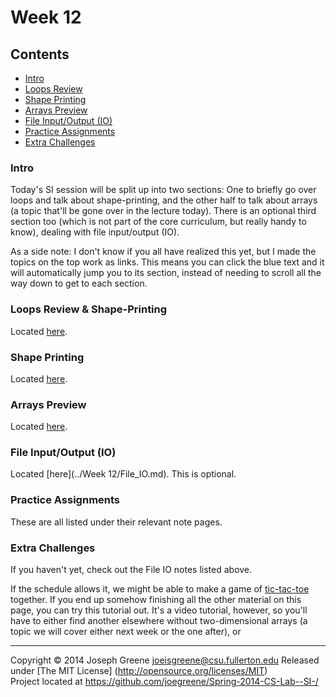 # Week 12

## Contents
- [Intro](#intro)
- [Loops Review](#loops-review)
- [Shape Printing](#shape-printing)
- [Arrays Preview](#arrays-preview)
- [File Input/Output (IO)](#file-inputoutput-IO)
- [Practice Assignments](#practice-assignments)
- [Extra Challenges](#extra-challenges)

### Intro
Today's SI session will be split up into two sections: One to briefly go over loops and talk about shape-printing, and the other half to talk about arrays 
(a topic that'll be gone over in the lecture today). There is an optional third section too (which is not part of the core curriculum, but really handy 
to know), dealing with file input/output (IO).

As a side note: I don't know if you all have realized this yet, but I made the topics on the top work as links. This means you can click the blue text and it 
will automatically jump you to its section, instead of needing to scroll all the way down to get to each section.

### Loops Review & Shape-Printing
Located [here](../Week%2012/Loops.md).

### Shape Printing
Located [here](../Week%2012/Loops.md).

### Arrays Preview
Located [here](..Week%2012/Arrays.md).

### File Input/Output (IO)
Located [here](../Week 12/File_IO.md). This is optional.

### Practice Assignments
These are all listed under their relevant note pages.

### Extra Challenges
If you haven't yet, check out the File IO notes listed above.

If the schedule allows it, we might be able to make a game of [tic-tac-toe](#http://xoax.net/cpp/crs/console/lessons/Lesson9/) together. If you end up 
somehow finishing all the other material on this page, you can try this tutorial out. It's a video tutorial, however, so you'll have to either find another elsewhere 
without two-dimensional arrays (a topic we will cover either next week or the one after), or 

-------------------------------------------------------------------------------
Copyright &copy; 2014 Joseph Greene <joeisgreene@csu.fullerton.edu>
Released under [The MIT License] (http://opensource.org/licenses/MIT)  
Project located at <https://github.com/joegreene/Spring-2014-CS-Lab--SI-/>
